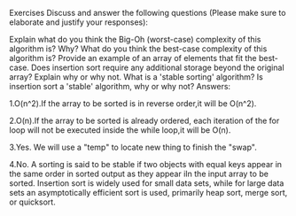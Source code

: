 Exercises
Discuss and answer the following questions (Please make sure to elaborate and justify your responses):

Explain what do you think the Big-Oh (worst-case) complexity of this algorithm is? Why?
What do you think the best-case complexity of this algorithm is?
Provide an example of an array of elements that fit the best-case.
Does insertion sort require any additional storage beyond the original array? Explain why or why not.
What is a 'stable sorting' algorithm? Is insertion sort a 'stable' algorithm, why or why not?
Answers:

1.O(n^2).If the array to be sorted is in reverse order,it will be O(n^2).

2.O(n).If the array to be sorted is already ordered, each iteration of the for loop will not be executed inside the while loop,it will be O(n).

3.Yes. We will use a "temp" to locate new thing to finish the "swap".

4.No. A sorting is said to be stable if two objects with equal keys appear in the same order in sorted output as they appear iIn the input array to be sorted. Insertion sort is widely used for small data sets, while for large data sets an asymptotically efficient sort is used, primarily heap sort, merge sort, or quicksort.
